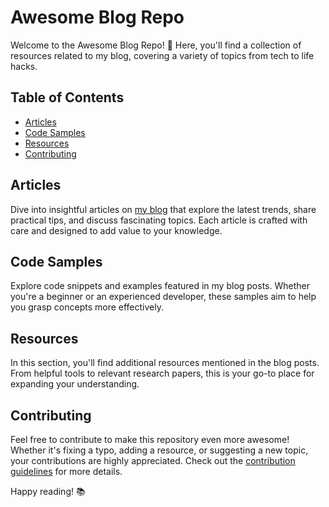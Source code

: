 # Awesome Blog Repo

Welcome to the Awesome Blog Repo! 🚀 Here, you'll find a collection of resources related to my blog, covering a variety of topics from tech to life hacks.

## Table of Contents

- [Articles](#articles)
- [Code Samples](#code-samples)
- [Resources](#resources)
- [Contributing](#contributing)

## Articles

Dive into insightful articles on [my blog](link-to-your-blog) that explore the latest trends, share practical tips, and discuss fascinating topics. Each article is crafted with care and designed to add value to your knowledge.

## Code Samples

Explore code snippets and examples featured in my blog posts. Whether you're a beginner or an experienced developer, these samples aim to help you grasp concepts more effectively.

## Resources

In this section, you'll find additional resources mentioned in the blog posts. From helpful tools to relevant research papers, this is your go-to place for expanding your understanding.

## Contributing

Feel free to contribute to make this repository even more awesome! Whether it's fixing a typo, adding a resource, or suggesting a new topic, your contributions are highly appreciated. Check out the [contribution guidelines](link-to-contribution-guidelines) for more details.

Happy reading! 📚
